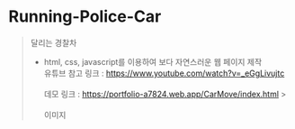 # Running-Police-Car

> 달리는 경찰차
>
> - html, css, javascript를 이용하여 보다 자연스러운 웹 페이지 제작
>   <br>
>   유튜브 참고 링크 : https://www.youtube.com/watch?v=_eGgLivujtc <br><br>
>   데모 링크 : https://portfolio-a7824.web.app/CarMove/index.html > <br><br>
>   이미지<br>
